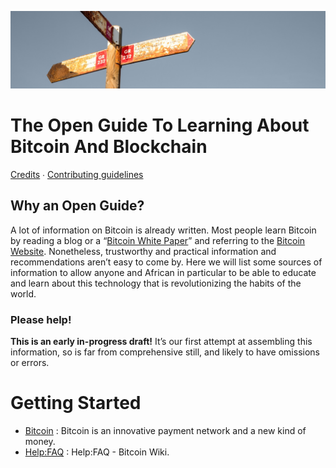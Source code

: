 ![An Open Guide](figures/signpost.jpg)

The Open Guide To Learning About Bitcoin And Blockchain
=======================================================

[Credits](AUTHORS.md) ∙ [Contributing guidelines](CONTRIBUTING.md)


Why an Open Guide?
------------------

A lot of information on Bitcoin is already written. Most people learn Bitcoin by reading a blog or a “[Bitcoin White Paper](https://bitcoin.org/bitcoin.pdf)” and referring to the [Bitcoin Website](https://bitcoin.org). Nonetheless, trustworthy and practical information and recommendations aren’t easy to come by. Here we will list some sources of information to allow anyone and African in particular to be able to educate and learn about this technology that is revolutionizing the habits of the world.

### Please help!

**This is an early in-progress draft!** It’s our first attempt at assembling this information, so is far from comprehensive still, and likely to have omissions or errors.

Getting Started
===============
- [Bitcoin](http://bitcoin.org) : Bitcoin is an innovative payment network and a new kind of money.
- [Help:FAQ](https://en.bitcoin.it/wiki/Help:FAQ) : Help:FAQ - Bitcoin Wiki.


